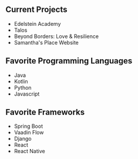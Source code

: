 ## Current Projects
- Edelstein Academy
- Talos
- Beyond Borders: Love & Resilience
- Samantha's Place Website

## Favorite Programming Languages
- Java
- Kotlin
- Python
- Javascript

## Favorite Frameworks
- Spring Boot
- Vaadin Flow
- Django
- React
- React Native


